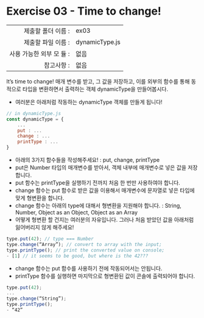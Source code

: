 # Exercise 03 - Time to change!
|                              |                           |
| --------------------:        |    ------------------     |
|   제출할 폴더 이름 :             |    ex03                   |
|   제출할 파일 이름 :             |    dynamicType.js         |
|   사용 가능한 외부 모 듈 :        |    없음                    |
|   참고사항 :                   |    없음                    |


It’s time to change!
매개 변수를 받고, 그 값을 저장하고, 이를 외부의 함수를 통해 동적으로 타입을 변환하면서 출력하는 객체 dynamicType을 만들어봅시다.


- 여러분은 아래처럼 작동하는 dynamicType 객체를 만들게 됩니다!
```javascript
// in dynamicType.js
const dynamicType = {
    ...
    put : ...
    change : ...
    printType : ...
}
```
- 아래의 3가지 함수들을 작성해주세요!
    : put, change, printType
- put은 Number 타입의 매개변수를 받아서, 객체 내부에 매개변수로 넣은 값을 저장합니다.
- put 함수는 printType을 실행하기 전까지 처음 한 번만 사용하여야 합니다.
- change 함수는 put 함수로 받은 값을 이용해서 매개변수에 문자열로 넣은 타입에 맞게 형변환을 합니다.
- change 함수는 아래의 type에 대해서 형변환을 지원해야 합니다.
    : String, Number, Object as an Object, Object as an Array
- 어떻게 형변환 할 건지는 여러분의 자유입니다. 그러나 처음 받았던 값을 아래처럼 잃어버리지 않게 해주세요!
```javascript
type.put(42); // type === Number
type.change(“Array”); // convert to array with the input;
type.printType(); // print the converted value on console;
- [1] // it seems to be good, but where is the 42???
```
- change 함수는 put 함수를 사용하기 전에 작동되어서는 안됩니다.
- printType 함수를 실행하면 마지막으로 형변환된 값이 콘솔에 출력되어야 합니다.
```javascript
type.put(42);
...
type.change(“String”);
type.printType();
- “42”
```

